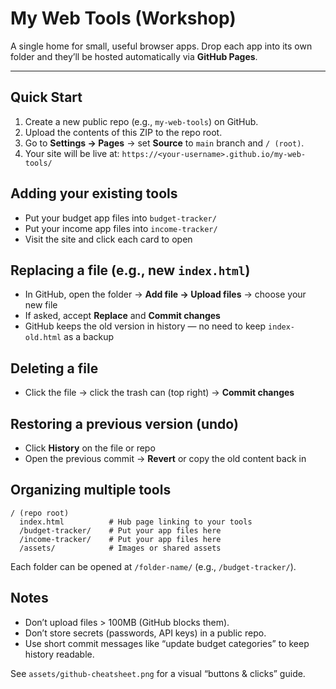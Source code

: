 # My Web Tools (Workshop)

A single home for small, useful browser apps. Drop each app into its own folder and they’ll be hosted automatically via **GitHub Pages**.

---

## Quick Start
1. Create a new public repo (e.g., `my-web-tools`) on GitHub.
2. Upload the contents of this ZIP to the repo root.
3. Go to **Settings → Pages** → set **Source** to `main` branch and `/ (root)`.
4. Your site will be live at: `https://<your-username>.github.io/my-web-tools/`

## Adding your existing tools
- Put your budget app files into `budget-tracker/`
- Put your income app files into `income-tracker/`
- Visit the site and click each card to open

## Replacing a file (e.g., new `index.html`)
- In GitHub, open the folder → **Add file → Upload files** → choose your new file
- If asked, accept **Replace** and **Commit changes**
- GitHub keeps the old version in history — no need to keep `index-old.html` as a backup

## Deleting a file
- Click the file → click the trash can (top right) → **Commit changes**

## Restoring a previous version (undo)
- Click **History** on the file or repo
- Open the previous commit → **Revert** or copy the old content back in

## Organizing multiple tools
```
/ (repo root)
  index.html          # Hub page linking to your tools
  /budget-tracker/    # Put your app files here
  /income-tracker/    # Put your app files here
  /assets/            # Images or shared assets
```
Each folder can be opened at `/folder-name/` (e.g., `/budget-tracker/`).

## Notes
- Don’t upload files > 100MB (GitHub blocks them).
- Don’t store secrets (passwords, API keys) in a public repo.
- Use short commit messages like “update budget categories” to keep history readable.

See `assets/github-cheatsheet.png` for a visual “buttons & clicks” guide.
